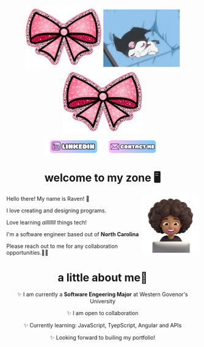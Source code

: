 <p align=center>
<img src=Girly.gif width=200px length=200px alt='Sparkly Bow'>
<img src=Kuromi.gif width=200px length=200px alt='Kuromi'>
<img src=Girly.gif alt='Sparkly Bow'>
</p>

<p align=center>
<a href=https://www.linkedin.com/in/raven-wallace-07546928b/><img src=Button(1).png width=150px length=50px></a>
<a href='mailto:ravenwallace@1027@gmail.com'><img src=ContactButton.png width=150px length=50px></a>
</p>

<div align=left>
<h1 align=center>welcome to my zone 🖥️</h1>
<img align=right src=Me.png width=150px length=150px alt='Me as an emoji, brownskin and curly hair'>
<p>Hello there! My name is Raven! 🎀 </p>
<p>I love creating and designing programs.</p>
<p>Love learning <em>allllllll</em> things tech!</p>
<p>I'm a software engineer based out of <strong>North Carolina</strong></p>
<p>Please reach out to me for any collaboration opportunities.🙏🏽</p>
</div>

<div align=center>
<h1>a little about me👀</h1>
<p>✨ I am currently a <strong>Software Engeering Major</strong> at Western Govenor's University</p>
<p>✨ I am open to collaboration</p>
<p>✨ Currently learning: JavaScript, TyepScript, Angular and APIs</p>
<p>✨ Looking forward to builing my portfolio!</p>
</div>
